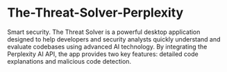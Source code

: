# The-Threat-Solver-Perplexity
Smart security. The Threat Solver is a powerful desktop application designed to help developers and security analysts quickly understand and evaluate codebases using advanced AI technology. By integrating the Perplexity AI API, the app provides two key features: detailed code explanations and malicious code detection.
